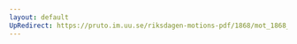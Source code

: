 ```yaml
---
layout: default
UpRedirect: https://pruto.im.uu.se/riksdagen-motions-pdf/1868/mot_1868__ak__163.pdf
---
```

